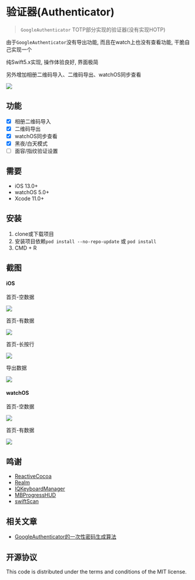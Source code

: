 # 验证器(Authenticator)
> `GoogleAuthenticator` TOTP部分实现的验证器(没有实现HOTP)

由于`GoogleAuthenticator`没有导出功能, 而且在watch上也没有查看功能, 干脆自己实现一个

纯Swift5.x实现, 操作体验良好, 界面极简

另外增加相册二维码导入、二维码导出、watchOS同步查看

![](logo.png)

## 功能

- [x] 相册二维码导入
- [x] 二维码导出
- [x] watchOS同步查看
- [x] 黑夜/白天模式
- [ ] 面容/指纹验证设置

## 需要

- iOS 13.0+
- watchOS 5.0+
- Xcode 11.0+

## 安装

1. clone或下载项目
2. 安装项目依赖`pod install --no-repo-update` 或 `pod install`
3. CMD + R

## 截图
#### iOS
首页-空数据

![](ScreenShot/iOS_0.png)

首页-有数据

![](ScreenShot/iOS_1.png)

首页-长按行

![](ScreenShot/iOS_2.png)

导出数据

![](ScreenShot/iOS_3.png)

#### watchOS

首页-空数据

![](ScreenShot/watch_0.png)

首页-有数据

![](ScreenShot/watch_1.png)

## 鸣谢
- [ReactiveCocoa](https://github.com/ReactiveCocoa/ReactiveCocoa)
- [Realm](https://github.com/realm/realm-cocoa)
- [IQKeyboardManager](https://github.com/hackiftekhar/IQKeyboardManager)
- [MBProgressHUD](https://github.com/jdg/MBProgressHUD)
- [swiftScan](https://github.com/MxABC/swiftScan)

## 相关文章
- [GoogleAuthenticator的一次性密码生成算法](http://blog.skytoup.com/index.php/archives/43/)

## 开源协议
This code is distributed under the terms and conditions of the MIT license.
